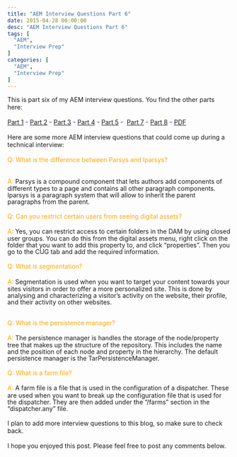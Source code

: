 ```yaml
---
title: "AEM Interview Questions Part 6"
date: 2015-04-28 00:00:00
desc: "AEM Interview Questions Part 6"
tags: [
  "AEM",
  "Interview Prep"
]
categories: [
  "AEM",
  "Interview Prep"
]
---
```


<span style="font-family: inherit;">This is part six of my AEM interview&nbsp;questions. You find the other parts here:</span><br />
<span style="font-family: inherit;"><br /><span style="color: blue;"><a href="http://scottwestover.blogspot.com/2015/03/aem-interview-questions.html">Part 1</a>&nbsp;-&nbsp;<a href="http://scottwestover.blogspot.com/2015/03/aem-interview-questions-part-2.html">Part 2</a>&nbsp;-&nbsp;<a href="http://scottwestover.blogspot.com/2015/04/aem-interview-questions-part-3.html">Part 3</a>&nbsp;- <a href="http://scottwestover.blogspot.com/2015/04/aem-interview-questions-part-4.html">Part 4</a>&nbsp;-&nbsp;<a href="http://scottwestover.blogspot.com/2015/04/aem-interview-questions-part-5.html">Part 5</a>&nbsp;-&nbsp;</span></span><span style="color: blue;">&nbsp;<a href="http://scottwestover.blogspot.com/2015/05/aem-interview-questions-part-7.html">Part 7</a>&nbsp;-&nbsp;<a href="http://scottwestover.blogspot.com/2015/05/aem-interview-questions-part-8.html">Part 8</a>&nbsp;-&nbsp;<a href="http://scottwestover.blogspot.com/2015/08/aem-interview-questions-pdf.html">PDF</a></span><br />
<span style="font-family: inherit;"><br />Here are some more AEM interview questions that could come up during a technical interview:</span><br />
<span style="font-family: inherit;"><br /><span style="color: orange; line-height: 17.1200008392334px;">Q</span><span style="color: orange; line-height: 17.1200008392334px;">: What is the difference between Parsys and Iparsys</span><span style="color: orange; line-height: 17.1200008392334px;">?</span></span><br />
<div class="MsoNormal">
<span style="color: orange; font-family: inherit; line-height: 17.1200008392334px;"><br /></span></div>
<div class="MsoNormal">
<span style="font-family: inherit;"><span style="line-height: 17.1200008392334px;"><span style="color: orange;">A</span></span><span style="line-height: 17.1200008392334px;"><span style="color: orange;">:</span>&nbsp;</span><span style="line-height: 107%;">Parsys
is a compound component that lets authors add components of different types to a
page and contains all other paragraph components. Iparsys is a paragraph system
that will allow to inherit the parent paragraphs from the parent.</span></span><br />
<span style="color: orange; font-family: inherit; line-height: 17.1200008392334px;"><br /></span>
<span style="color: orange; font-family: inherit; line-height: 17.1200008392334px;">Q</span><span style="color: orange; font-family: inherit; line-height: 17.1200008392334px;">: Can you restrict certain users from seeing digital assets</span><span style="color: orange; font-family: inherit; line-height: 17.1200008392334px;">?</span></div>
<div class="MsoNormal">
<div class="MsoNormal">
<span style="color: orange; font-family: inherit; line-height: 17.1200008392334px;"><br /></span></div>
<div class="MsoNormal">
<span style="font-family: inherit;"><span style="line-height: 17.1200008392334px;"><span style="color: orange;">A</span></span><span style="line-height: 17.1200008392334px;"><span style="color: orange;">:</span>&nbsp;</span><span style="line-height: 107%;">Yes,
you can restrict access to certain folders in the DAM by using closed user
groups. You can do this from the digital assets menu, right click on the folder
that you want to add this property to, and click “properties”. Then you go to
the CUG tab and add the required information.</span></span><br />
<div class="MsoNormal">
<span style="font-family: inherit; line-height: 17.1200008392334px;"><o:p></o:p></span></div>
<div class="MsoNormal">
<span style="font-family: inherit; line-height: 17.1200008392334px;"><br /></span></div>
<div class="MsoNormal">
<span style="font-family: inherit;"><span style="color: orange; line-height: 17.1200008392334px;">Q</span><span style="color: orange; line-height: 17.1200008392334px;">: What is segmentation</span><span style="color: orange; line-height: 17.1200008392334px;">?</span></span></div>
<div class="MsoNormal">
<span style="color: orange; font-family: inherit; line-height: 17.1200008392334px;"><br /></span></div>
<div class="MsoNormal">
<span style="font-family: inherit;"><span style="line-height: 17.1200008392334px;"><span style="color: orange;">A</span></span><span style="line-height: 17.1200008392334px;"><span style="color: orange;">:</span>&nbsp;</span><span style="line-height: 107%;">Segmentation
is used when you want to target your content towards your sites visitors in
order to offer a more personalized site. This is done by analysing and
characterizing a visitor’s activity on the website, their profile, and their
activity on other websites.</span></span><br />
<ul></ul>
</div>
</div>
</div>
<div class="MsoNormal">
<div class="MsoNormal">
<span style="font-family: inherit;"><span style="color: orange; line-height: 17.1200008392334px;"><br /></span><span style="color: orange; line-height: 17.1200008392334px;">Q</span><span style="color: orange; line-height: 17.1200008392334px;">: What is the persistence manager</span><span style="color: orange; line-height: 17.1200008392334px;">?</span></span></div>
<div class="MsoNormal">
<span style="color: orange; font-family: inherit; line-height: 17.1200008392334px;"><br /></span></div>
<span style="font-family: inherit;"><span style="line-height: 17.1200008392334px;"><span style="color: orange;">A</span></span><span style="line-height: 17.1200008392334px;"><span style="color: orange;">:</span>&nbsp;</span><span style="line-height: 107%;">The
persistence manager is handles the storage of the node/property tree that makes
up the structure of the repository. This includes the name and the position of
each node and property in the hierarchy. The default persistence manager is the
TarPersistenceManager.</span></span><br />
<div class="MsoNormal">
<div class="MsoNormal">
<span style="font-family: inherit; line-height: 17.1200008392334px;"><br /></span></div>
<div class="MsoNormal">
<span style="font-family: inherit;"><span style="color: orange; line-height: 17.1200008392334px;">Q</span><span style="color: orange; line-height: 17.1200008392334px;">: What is a farm file</span><span style="color: orange; line-height: 17.1200008392334px;">?</span></span></div>
<div class="MsoNormal">
<span style="color: orange; font-family: inherit; line-height: 17.1200008392334px;"><br /></span></div>
<span style="font-family: inherit;"><span style="line-height: 17.1200008392334px;"><span style="color: orange;">A</span></span><span style="line-height: 17.1200008392334px;"><span style="color: orange;">:</span>&nbsp;</span><span style="line-height: 107%;">A
farm file is a file that is used in the configuration of a dispatcher. These
are used when you want to break up the configuration file that is used for the
dispatcher. They are then added under the “/farms” section in the
“dispatcher.any” file.</span></span><br />
<div class="MsoNormal">
<span style="font-family: inherit;"><br />I plan to add more interview questions to this blog, so make sure to check back.</span></div>
</div>
<span style="font-family: inherit;"><span style="line-height: 17.1200008392334px;"></span><br />I hope you enjoyed this post. Please feel free to post any comments below.</span></div>

